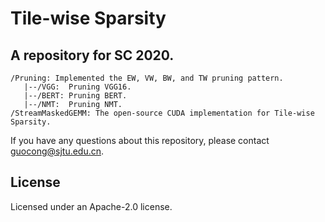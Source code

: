 Tile-wise Sparsity
===

## A repository for SC 2020.

```
/Pruning: Implemented the EW, VW, BW, and TW pruning pattern.
   |--/VGG:  Pruning VGG16.
   |--/BERT: Pruning BERT.
   |--/NMT:  Pruning NMT.
/StreamMaskedGEMM: The open-source CUDA implementation for Tile-wise Sparsity.
```

If you have any questions about this repository, please contact guocong@sjtu.edu.cn.

## License
Licensed under an Apache-2.0 license.
